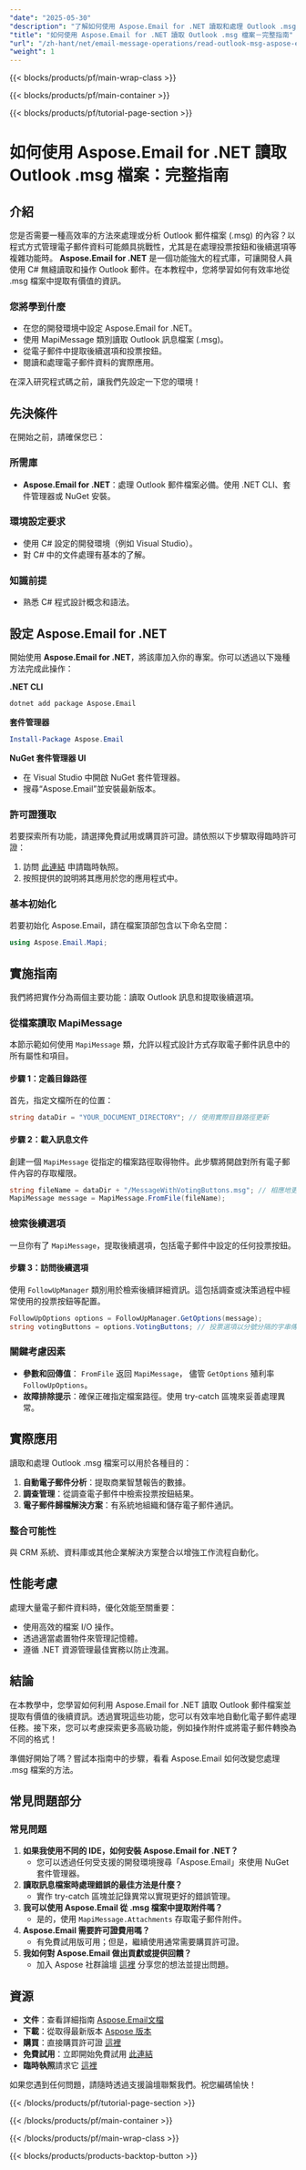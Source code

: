 ```yaml
---
"date": "2025-05-30"
"description": "了解如何使用 Aspose.Email for .NET 讀取和處理 Outlook .msg 檔案。透過程式碼範例逐步學習教程，涵蓋設定、讀取郵件以及高效提取資料等內容。"
"title": "如何使用 Aspose.Email for .NET 讀取 Outlook .msg 檔案－完整指南"
"url": "/zh-hant/net/email-message-operations/read-outlook-msg-aspose-email-net/"
"weight": 1
---
```


{{< blocks/products/pf/main-wrap-class >}}

{{< blocks/products/pf/main-container >}}

{{< blocks/products/pf/tutorial-page-section >}}
# 如何使用 Aspose.Email for .NET 讀取 Outlook .msg 檔案：完整指南

## 介紹

您是否需要一種高效率的方法來處理或分析 Outlook 郵件檔案 (.msg) 的內容？以程式方式管理電子郵件資料可能頗具挑戰性，尤其是在處理投票按鈕和後續選項等複雜功能時。 **Aspose.Email for .NET** 是一個功能強大的程式庫，可讓開發人員使用 C# 無縫讀取和操作 Outlook 郵件。在本教程中，您將學習如何有效率地從 .msg 檔案中提取有價值的資訊。

### 您將學到什麼
- 在您的開發環境中設定 Aspose.Email for .NET。
- 使用 MapiMessage 類別讀取 Outlook 訊息檔案 (.msg)。
- 從電子郵件中提取後續選項和投票按鈕。
- 閱讀和處理電子郵件資料的實際應用。

在深入研究程式碼之前，讓我們先設定一下您的環境！

## 先決條件

在開始之前，請確保您已：

### 所需庫
- **Aspose.Email for .NET**：處理 Outlook 郵件檔案必備。使用 .NET CLI、套件管理器或 NuGet 安裝。

### 環境設定要求
- 使用 C# 設定的開發環境（例如 Visual Studio）。
- 對 C# 中的文件處理有基本的了解。

### 知識前提
- 熟悉 C# 程式設計概念和語法。

## 設定 Aspose.Email for .NET

開始使用 **Aspose.Email for .NET**，將該庫加入你的專案。你可以透過以下幾種方法完成此操作：

**.NET CLI**
```bash
dotnet add package Aspose.Email
```

**套件管理器**
```powershell
Install-Package Aspose.Email
```

**NuGet 套件管理器 UI**
- 在 Visual Studio 中開啟 NuGet 套件管理器。
- 搜尋“Aspose.Email”並安裝最新版本。

### 許可證獲取

若要探索所有功能，請選擇免費試用或購買許可證。請依照以下步驟取得臨時許可證：
1. 訪問 [此連結](https://purchase.aspose.com/temporary-license/) 申請臨時執照。
2. 按照提供的說明將其應用於您的應用程式中。

### 基本初始化

若要初始化 Aspose.Email，請在檔案頂部包含以下命名空間：
```csharp
using Aspose.Email.Mapi;
```

## 實施指南

我們將把實作分為兩個主要功能：讀取 Outlook 訊息和提取後續選項。

### 從檔案讀取 MapiMessage

本節示範如何使用 `MapiMessage` 類，允許以程式設計方式存取電子郵件訊息中的所有屬性和項目。

#### 步驟 1：定義目錄路徑
首先，指定文檔所在的位置：
```csharp
string dataDir = "YOUR_DOCUMENT_DIRECTORY"; // 使用實際目錄路徑更新
```

#### 步驟 2：載入訊息文件
創建一個 `MapiMessage` 從指定的檔案路徑取得物件。此步驟將開啟對所有電子郵件內容的存取權限。
```csharp
string fileName = dataDir + "/MessageWithVotingButtons.msg"; // 相應地更新檔名
MapiMessage message = MapiMessage.FromFile(fileName);
```

### 檢索後續選項

一旦你有了 `MapiMessage`，提取後續選項，包括電子郵件中設定的任何投票按鈕。

#### 步驟 3：訪問後續選項
使用 `FollowUpManager` 類別用於檢索後續詳細資訊。這包括調查或決策過程中經常使用的投票按鈕等配置。
```csharp
FollowUpOptions options = FollowUpManager.GetOptions(message);
string votingButtons = options.VotingButtons; // 投票選項以分號分隔的字串傳回
```

### 關鍵考慮因素
- **參數和回傳值**： `FromFile` 返回 `MapiMessage`， 儘管 `GetOptions` 殖利率 `FollowUpOptions`。
- **故障排除提示**：確保正確指定檔案路徑。使用 try-catch 區塊來妥善處理異常。

## 實際應用

讀取和處理 Outlook .msg 檔案可以用於各種目的：
1. **自動電子郵件分析**：提取商業智慧報告的數據。
2. **調查管理**：從調查電子郵件中檢索投票按鈕結果。
3. **電子郵件歸檔解決方案**：有系統地組織和儲存電子郵件通訊。

### 整合可能性
與 CRM 系統、資料庫或其他企業解決方案整合以增強工作流程自動化。

## 性能考慮

處理大量電子郵件資料時，優化效能至關重要：
- 使用高效的檔案 I/O 操作。
- 透過適當處置物件來管理記憶體。
- 遵循 .NET 資源管理最佳實務以防止洩漏。

## 結論

在本教學中，您學習如何利用 Aspose.Email for .NET 讀取 Outlook 郵件檔案並提取有價值的後續資訊。透過實現這些功能，您可以有效率地自動化電子郵件處理任務。接下來，您可以考慮探索更多高級功能，例如操作附件或將電子郵件轉換為不同的格式！

準備好開始了嗎？嘗試本指南中的步驟，看看 Aspose.Email 如何改變您處理 .msg 檔案的方法。

## 常見問題部分

### 常見問題
1. **如果我使用不同的 IDE，如何安裝 Aspose.Email for .NET？**
   - 您可以透過任何受支援的開發環境搜尋「Aspose.Email」來使用 NuGet 套件管理器。
2. **讀取訊息檔案時處理錯誤的最佳方法是什麼？**
   - 實作 try-catch 區塊並記錄異常以實現更好的錯誤管理。
3. **我可以使用 Aspose.Email 從 .msg 檔案中提取附件嗎？**
   - 是的，使用 `MapiMessage.Attachments` 存取電子郵件附件。
4. **Aspose.Email 需要許可證費用嗎？**
   - 有免費試用版可用；但是，繼續使用通常需要購買許可證。
5. **我如何對 Aspose.Email 做出貢獻或提供回饋？**
   - 加入 Aspose 社群論壇 [這裡](https://forum.aspose.com/c/email/10) 分享您的想法並提出問題。

## 資源
- **文件**：查看詳細指南 [Aspose.Email文檔](https://reference.aspose.com/email/net/)
- **下載**：從取得最新版本 [Aspose 版本](https://releases.aspose.com/email/net/)
- **購買**：直接購買許可證 [這裡](https://purchase.aspose.com/buy)
- **免費試用**：立即開始免費試用 [此連結](https://releases.aspose.com/email/net/)
- **臨時執照**請求它 [這裡](https://purchase.aspose.com/temporary-license/)

如果您遇到任何問題，請隨時透過支援論壇聯繫我們。祝您編碼愉快！

{{< /blocks/products/pf/tutorial-page-section >}}

{{< /blocks/products/pf/main-container >}}

{{< /blocks/products/pf/main-wrap-class >}}

{{< blocks/products/products-backtop-button >}}